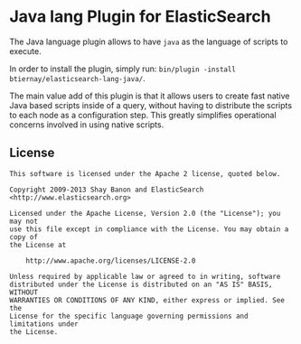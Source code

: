 Java lang Plugin for ElasticSearch
==================================

The Java language plugin allows to have `java` as the language of scripts to execute.

In order to install the plugin, simply run: `bin/plugin -install btiernay/elasticsearch-lang-java/`.

The main value add of this plugin is that it allows users to create fast native Java based scripts inside of a query, without having to distribute the scripts to each node as a configuration step. This greatly simplifies operational concerns involved in using native scripts.

License
-------

    This software is licensed under the Apache 2 license, quoted below.

    Copyright 2009-2013 Shay Banon and ElasticSearch <http://www.elasticsearch.org>

    Licensed under the Apache License, Version 2.0 (the "License"); you may not
    use this file except in compliance with the License. You may obtain a copy of
    the License at

        http://www.apache.org/licenses/LICENSE-2.0

    Unless required by applicable law or agreed to in writing, software
    distributed under the License is distributed on an "AS IS" BASIS, WITHOUT
    WARRANTIES OR CONDITIONS OF ANY KIND, either express or implied. See the
    License for the specific language governing permissions and limitations under
    the License.
